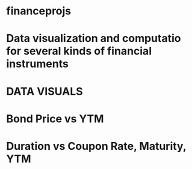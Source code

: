 # financeprojs
# Data visualization and computatio for several kinds of financial instruments



# DATA VISUALS
# Bond Price vs YTM
# Duration vs Coupon Rate, Maturity, YTM
